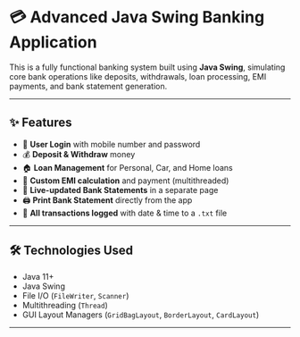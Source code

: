 # 💳 Advanced Java Swing Banking Application

This is a fully functional banking system built using **Java Swing**, simulating core bank operations like deposits, withdrawals, loan processing, EMI payments, and bank statement generation.

---

## ✨ Features

- 🔐 **User Login** with mobile number and password
- 💰 **Deposit & Withdraw** money
- 🏠 **Loan Management** for Personal, Car, and Home loans
- 📆 **Custom EMI calculation** and payment (multithreaded)
- 📄 **Live-updated Bank Statements** in a separate page
- 🖨️ **Print Bank Statement** directly from the app
- 📁 **All transactions logged** with date & time to a `.txt` file

---

## 🛠️ Technologies Used

- Java 11+
- Java Swing
- File I/O (`FileWriter`, `Scanner`)
- Multithreading (`Thread`)
- GUI Layout Managers (`GridBagLayout`, `BorderLayout`, `CardLayout`)

---

